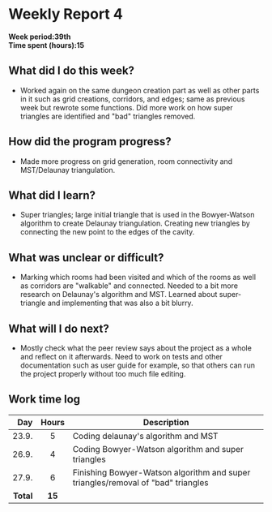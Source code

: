 # Weekly Report 4

**Week period:39th**  
**Time spent (hours):15**  

## What did I do this week?
- Worked again on the same dungeon creation part as well as other parts in it such as grid creations, corridors, and edges; same as previous week but rewrote some functions. Did more work on how super triangles are identified and "bad" triangles removed.

## How did the program progress?
- Made more progress on grid generation, room connectivity and MST/Delaunay triangulation.  

## What did I learn?
- Super triangles; large initial triangle that is used in the Bowyer-Watson algorithm to create Delaunay triangulation. Creating new triangles by connecting the new point to the edges of the cavity.

## What was unclear or difficult?
- Marking which rooms had been visited and which of the rooms as well as corridors are "walkable" and connected. Needed to a bit more research on Delaunay's algorithm and MST. Learned about super-triangle and implementing that was also a bit blurry.  

## What will I do next?
- Mostly check what the peer review says about the project as a whole and reflect on it afterwards. Need to work on tests and other documentation such as user guide for example, so that others can run the project properly without too much file editing.

## Work time log
| Day | Hours | Description |
|----:|:-----:|-------------|
|  23.9.   |    5   |      Coding delaunay's algorithm and MST        |
|  26.9.   |    4   |     Coding Bowyer-Watson algorithm and super triangles   |  
|  27.9.   |   6    |      Finishing Bowyer-Watson algorithm and super triangles/removal of "bad" triangles |
| **Total** | **15** | |
